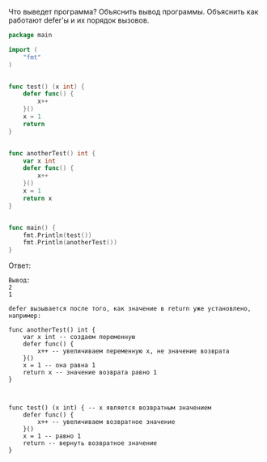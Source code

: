 Что выведет программа? Объяснить вывод программы. Объяснить как работают defer’ы и их порядок вызовов.

```go
package main

import (
	"fmt"
)


func test() (x int) {
	defer func() {
		x++
	}()
	x = 1
	return
}


func anotherTest() int {
	var x int
	defer func() {
		x++
	}()
	x = 1
	return x
}


func main() {
	fmt.Println(test())
	fmt.Println(anotherTest())
}
```

Ответ:  
```
Вывод:  
2  
1

defer вызывается после того, как значение в return уже установлено, например:

func anotherTest() int {
	var x int -- создаем переменную
	defer func() {
		x++ -- увеличиваем переменную x, не значение возврата
	}()
	x = 1 -- она равна 1
	return x -- значение возврата равно 1
}



func test() (x int) { -- x является возвратным значением
	defer func() {
		x++ -- увеличиваем возвратное значение
	}()
	x = 1 -- равно 1
	return -- вернуть возвратное значение
}

```
